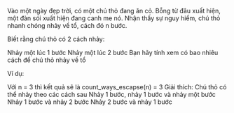 Vào một ngày đẹp trời, có một chú thỏ đang ăn cỏ. Bỗng từ đâu xuất hiện, một đàn sói xuất hiện đang canh me nó. Nhận thấy sự nguy hiểm, chú thỏ nhanh chóng nhảy về tổ, cách đó n bước.

Biết rằng chú thỏ có 2 cách nhảy:

Nhảy một lúc 1 bước
Nhảy một lúc 2 bước 
Bạn hãy tính xem có bao nhiêu cách để chú thỏ nhảy về tổ

Ví dụ:

Với n = 3 thì kết quả sẽ là count_ways_escapse(n) = 3
Giải thích: Chú thỏ có thể nhảy theo các cách sau
Nhảy 1 bước, nhảy 1 bước và nhảy một bước
Nhảy 1 bước và nhảy 2 bước
Nhảy 2 bước và nhảy 1 bước
